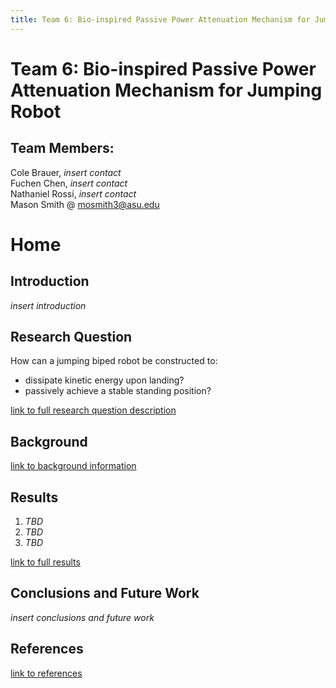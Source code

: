 ```yaml
---
title: Team 6: Bio-inspired Passive Power Attenuation Mechanism for Jumping Robot
---
```

# Team 6: Bio-inspired Passive Power Attenuation Mechanism for Jumping Robot
## Team Members: 
Cole Brauer, _insert contact_\
Fuchen Chen, _insert contact_\
Nathaniel Rossi, _insert contact_\
Mason Smith @ mosmith3@asu.edu

# Home

## Introduction
_insert introduction_

## Research Question
How can a jumping biped robot be constructed to:
* dissipate kinetic energy upon landing?
* passively achieve a stable standing position?

[link to full research question description](/researchquestion)

## Background

[link to background information](/background)

## Results

1. _TBD_
2. _TBD_
3. _TBD_

[link to full results](/results)

## Conclusions and Future Work

_insert conclusions and future work_

## References
[link to references](/references)
